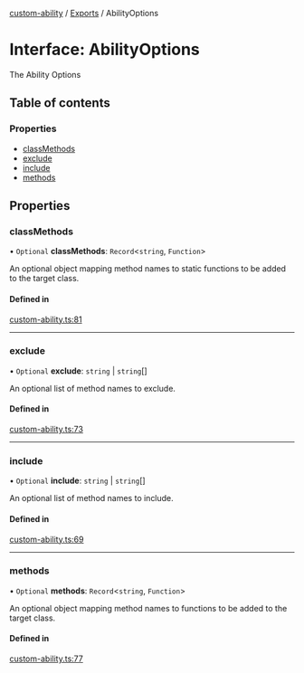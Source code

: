 [custom-ability](../README.md) / [Exports](../modules.md) / AbilityOptions

# Interface: AbilityOptions

The Ability Options

## Table of contents

### Properties

- [classMethods](AbilityOptions.md#classmethods)
- [exclude](AbilityOptions.md#exclude)
- [include](AbilityOptions.md#include)
- [methods](AbilityOptions.md#methods)

## Properties

### classMethods

• `Optional` **classMethods**: `Record`<`string`, `Function`\>

An optional object mapping method names to static functions to be added to the target class.

#### Defined in

[custom-ability.ts:81](https://github.com/snowyu/custom-ability.js/blob/6bb542b/src/custom-ability.ts#L81)

___

### exclude

• `Optional` **exclude**: `string` \| `string`[]

An optional list of method names to exclude.

#### Defined in

[custom-ability.ts:73](https://github.com/snowyu/custom-ability.js/blob/6bb542b/src/custom-ability.ts#L73)

___

### include

• `Optional` **include**: `string` \| `string`[]

An optional list of method names to include.

#### Defined in

[custom-ability.ts:69](https://github.com/snowyu/custom-ability.js/blob/6bb542b/src/custom-ability.ts#L69)

___

### methods

• `Optional` **methods**: `Record`<`string`, `Function`\>

An optional object mapping method names to functions to be added to the target class.

#### Defined in

[custom-ability.ts:77](https://github.com/snowyu/custom-ability.js/blob/6bb542b/src/custom-ability.ts#L77)
